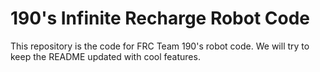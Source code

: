 # 190's Infinite Recharge Robot Code

This repository is the code for FRC Team 190's robot code. We will try to keep the README updated with cool features.
